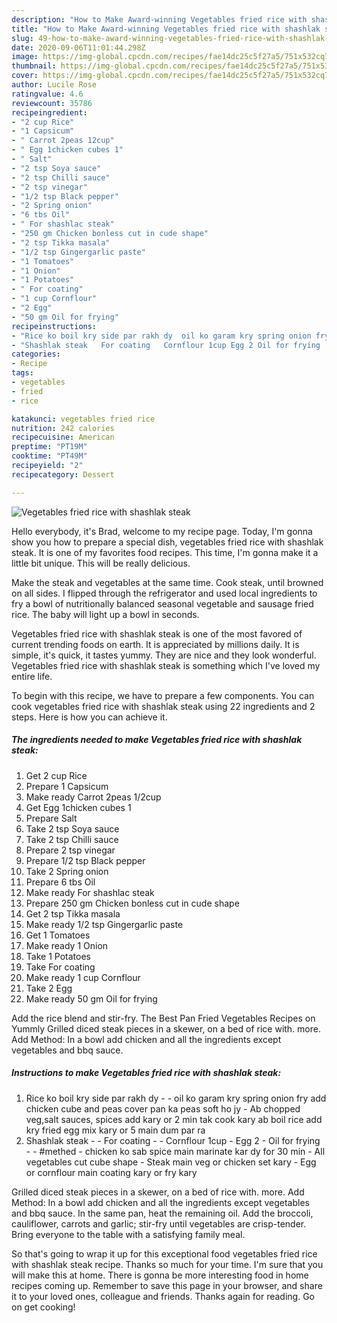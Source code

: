```yaml
---
description: "How to Make Award-winning Vegetables fried rice with shashlak steak"
title: "How to Make Award-winning Vegetables fried rice with shashlak steak"
slug: 49-how-to-make-award-winning-vegetables-fried-rice-with-shashlak-steak
date: 2020-09-06T11:01:44.298Z
image: https://img-global.cpcdn.com/recipes/fae14dc25c5f27a5/751x532cq70/vegetables-fried-rice-with-shashlak-steak-recipe-main-photo.jpg
thumbnail: https://img-global.cpcdn.com/recipes/fae14dc25c5f27a5/751x532cq70/vegetables-fried-rice-with-shashlak-steak-recipe-main-photo.jpg
cover: https://img-global.cpcdn.com/recipes/fae14dc25c5f27a5/751x532cq70/vegetables-fried-rice-with-shashlak-steak-recipe-main-photo.jpg
author: Lucile Rose
ratingvalue: 4.6
reviewcount: 35786
recipeingredient:
- "2 cup Rice"
- "1 Capsicum"
- " Carrot 2peas 12cup"
- " Egg 1chicken cubes 1"
- " Salt"
- "2 tsp Soya sauce"
- "2 tsp Chilli sauce"
- "2 tsp vinegar"
- "1/2 tsp Black pepper"
- "2 Spring onion"
- "6 tbs Oil"
- " For shashlac steak"
- "250 gm Chicken bonless cut in cude shape"
- "2 tsp Tikka masala"
- "1/2 tsp Gingergarlic paste"
- "1 Tomatoes"
- "1 Onion"
- "1 Potatoes"
- " For coating"
- "1 cup Cornflour"
- "2 Egg"
- "50 gm Oil for frying"
recipeinstructions:
- "Rice ko boil kry side par rakh dy  oil ko garam kry spring onion fry add chicken cube and peas cover pan ka peas soft ho jy  Ab chopped veg,salt sauces, spices add kary or 2 min tak cook kary ab boil rice add kry fried egg mix kary or 5 main dum par ra"
- "Shashlak steak   For coating   Cornflour 1cup Egg 2 Oil for frying  #methed   chicken ko sab spice main marinate kar dy for 30 min All vegetables cut cube shape Steak main veg or chicken set kary Egg or cornflour main coating kary or fry kary"
categories:
- Recipe
tags:
- vegetables
- fried
- rice

katakunci: vegetables fried rice 
nutrition: 242 calories
recipecuisine: American
preptime: "PT19M"
cooktime: "PT49M"
recipeyield: "2"
recipecategory: Dessert

---
```



![Vegetables fried rice with shashlak steak](https://img-global.cpcdn.com/recipes/fae14dc25c5f27a5/751x532cq70/vegetables-fried-rice-with-shashlak-steak-recipe-main-photo.jpg)

Hello everybody, it's Brad, welcome to my recipe page. Today, I'm gonna show you how to prepare a special dish, vegetables fried rice with shashlak steak. It is one of my favorites food recipes. This time, I'm gonna make it a little bit unique. This will be really delicious.

Make the steak and vegetables at the same time. Cook steak, until browned on all sides. I flipped through the refrigerator and used local ingredients to fry a bowl of nutritionally balanced seasonal vegetable and sausage fried rice. The baby will light up a bowl in seconds.

Vegetables fried rice with shashlak steak is one of the most favored of current trending foods on earth. It is appreciated by millions daily. It is simple, it's quick, it tastes yummy. They are nice and they look wonderful. Vegetables fried rice with shashlak steak is something which I've loved my entire life.


To begin with this recipe, we have to prepare a few components. You can cook vegetables fried rice with shashlak steak using 22 ingredients and 2 steps. Here is how you can achieve it.

<!--inarticleads1-->

##### The ingredients needed to make Vegetables fried rice with shashlak steak:

1. Get 2 cup Rice
1. Prepare 1 Capsicum
1. Make ready  Carrot 2peas 1/2cup
1. Get  Egg 1chicken cubes 1
1. Prepare  Salt
1. Take 2 tsp Soya sauce
1. Take 2 tsp Chilli sauce
1. Prepare 2 tsp vinegar
1. Prepare 1/2 tsp Black pepper
1. Take 2 Spring onion
1. Prepare 6 tbs Oil
1. Make ready  For shashlac steak
1. Prepare 250 gm Chicken bonless cut in cude shape
1. Get 2 tsp Tikka masala
1. Make ready 1/2 tsp Gingergarlic paste
1. Get 1 Tomatoes
1. Make ready 1 Onion
1. Take 1 Potatoes
1. Take  For coating
1. Make ready 1 cup Cornflour
1. Take 2 Egg
1. Make ready 50 gm Oil for frying


Add the rice blend and stir-fry. The Best Pan Fried Vegetables Recipes on Yummly Grilled diced steak pieces in a skewer, on a bed of rice with. more. Add Method: In a bowl add chicken and all the ingredients except vegetables and bbq sauce. 

<!--inarticleads2-->

##### Instructions to make Vegetables fried rice with shashlak steak:

1. Rice ko boil kry side par rakh dy -  - oil ko garam kry spring onion fry add chicken cube and peas cover pan ka peas soft ho jy  - Ab chopped veg,salt sauces, spices add kary or 2 min tak cook kary ab boil rice add kry fried egg mix kary or 5 main dum par ra
1. Shashlak steak  -  - For coating  -  - Cornflour 1cup - Egg 2 - Oil for frying -  - #methed  -  chicken ko sab spice main marinate kar dy for 30 min - All vegetables cut cube shape - Steak main veg or chicken set kary - Egg or cornflour main coating kary or fry kary


Grilled diced steak pieces in a skewer, on a bed of rice with. more. Add Method: In a bowl add chicken and all the ingredients except vegetables and bbq sauce. In the same pan, heat the remaining oil. Add the broccoli, cauliflower, carrots and garlic; stir-fry until vegetables are crisp-tender. Bring everyone to the table with a satisfying family meal. 

So that's going to wrap it up for this exceptional food vegetables fried rice with shashlak steak recipe. Thanks so much for your time. I'm sure that you will make this at home. There is gonna be more interesting food in home recipes coming up. Remember to save this page in your browser, and share it to your loved ones, colleague and friends. Thanks again for reading. Go on get cooking!
